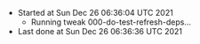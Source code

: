   - Started at Sun Dec 26 06:36:04 UTC 2021
    - Running tweak 000-do-test-refresh-deps...
  - Last done at Sun Dec 26 06:36:36 UTC 2021
